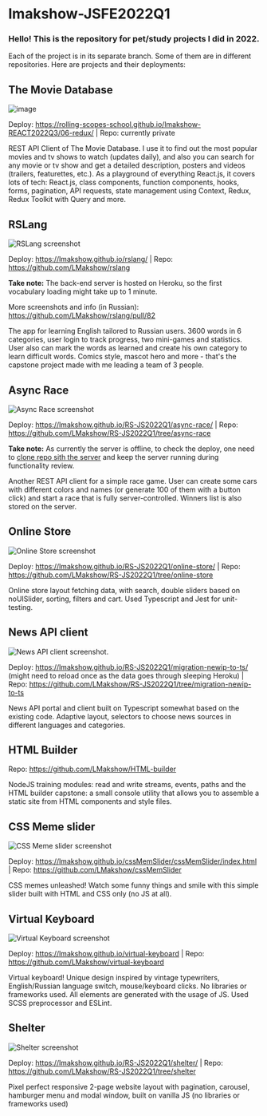 # lmakshow-JSFE2022Q1

### Hello! This is the repository for pet/study projects I did in 2022. 

Each of the project is in its separate branch. Some of them are in different repositories. Here are projects and their deployments:

## The Movie Database
![image](https://user-images.githubusercontent.com/19377176/195115239-e8b137e0-8dc9-45c0-9037-08f910a2cba4.png)

Deploy: https://rolling-scopes-school.github.io/lmakshow-REACT2022Q3/06-redux/ | Repo: currently private

REST API Client of The Movie Database. I use it to find out the most popular movies and tv shows to watch (updates daily), and also you can search for any movie or tv show and get a detailed description, posters and videos (trailers, featurettes, etc.). As a playground of everything React.js, it covers lots of tech: React.js, class components, function components, hooks, forms, pagination, API requests, state management using Context, Redux, Redux Toolkit with Query and more.

## RSLang
![RSLang screenshot](https://user-images.githubusercontent.com/19377176/188272212-90246231-9114-44fa-a0ac-40d1dbbb49c3.png)

Deploy: https://lmakshow.github.io/rslang/ | Repo: https://github.com/LMakshow/rslang

**Take note:** The back-end server is hosted on Heroku, so the first vocabulary loading might take up to 1 minute. 

More screenshots and info (in Russian): https://github.com/LMakshow/rslang/pull/82

The app for learning English tailored to Russian users. 3600 words in 6 categories, user login to track progress, two mini-games and statistics. User also can mark the words as learned and create his own category to learn difficult words. Comics style, mascot hero and more - that's the capstone project made with me leading a team of 3 people.

## Async Race
![Async Race screenshot](https://user-images.githubusercontent.com/19377176/182315318-986f9f18-e9c3-4e85-9da9-230739fcc39b.png)

Deploy: https://lmakshow.github.io/RS-JS2022Q1/async-race/ | Repo: https://github.com/LMakshow/RS-JS2022Q1/tree/async-race

**Take note:** As currently the server is offline, to check the deploy, one need to [clone repo sith the server](https://github.com/mikhama/async-race-api.git) and keep the server running during functionality review.

Another REST API client for a simple race game. User can create some cars with different colors and names (or generate 100 of them with a button click) and start a race that is fully server-controlled. Winners list is also stored on the server.

## Online Store
![Online Store screenshot](https://user-images.githubusercontent.com/19377176/179367506-d30ff9ff-04db-4c07-86df-1fef6ca776eb.png)

Deploy: https://lmakshow.github.io/RS-JS2022Q1/online-store/ | Repo: https://github.com/LMakshow/RS-JS2022Q1/tree/online-store

Online store layout fetching data, with search, double sliders based on noUISlider, sorting, filters and cart. Used Typescript and Jest for unit-testing.

## News API client
![News API client screenshot](https://user-images.githubusercontent.com/19377176/176517039-574486f4-abe0-4d25-883d-7d6e599935b3.png).

Deploy: https://lmakshow.github.io/RS-JS2022Q1/migration-newip-to-ts/ (might need to reload once as the data goes through sleeping Heroku) | Repo: https://github.com/LMakshow/RS-JS2022Q1/tree/migration-newip-to-ts

News API portal and client built on Typescript somewhat based on the existing code. Adaptive layout, selectors to choose news sources in different languages and categories.

## HTML Builder
Repo: https://github.com/LMakshow/HTML-builder

NodeJS training modules: read and write streams, events, paths and the HTML builder capstone: a small console utility that allows you to assemble a static site from HTML components and style files. 

## CSS Meme slider
![CSS Meme slider screenshot](https://user-images.githubusercontent.com/19377176/167175095-74cfef95-d7bd-43dc-9ed1-edb601152ffd.jpg)

Deploy: https://lmakshow.github.io/cssMemSlider/cssMemSlider/index.html | Repo: https://github.com/LMakshow/cssMemSlider

CSS memes unleashed! Watch some funny things and smile with this simple slider built with HTML and CSS only (no JS at all).

## Virtual Keyboard
![Virtual Keyboard screenshot](https://user-images.githubusercontent.com/19377176/166896096-a7932e29-c25b-40b0-bfb8-f0712b96d135.jpg)

Deploy: https://lmakshow.github.io/virtual-keyboard | Repo: https://github.com/LMakshow/virtual-keyboard

Virtual keyboard! Unique design inspired by vintage typewriters, English/Russian language switch, mouse/keyboard clicks. No libraries or frameworks used. All elements are generated with the usage of JS. Used SCSS preprocessor and ESLint.

## Shelter
![Shelter screenshot](https://user-images.githubusercontent.com/19377176/162006224-d105139b-0b87-4823-9a06-bb85711623c8.png)

Deploy: https://lmakshow.github.io/RS-JS2022Q1/shelter/ | Repo: https://github.com/LMakshow/RS-JS2022Q1/tree/shelter

Pixel perfect responsive 2-page website layout with pagination, carousel, hamburger menu and modal window, built on vanilla JS (no libraries or frameworks used)
